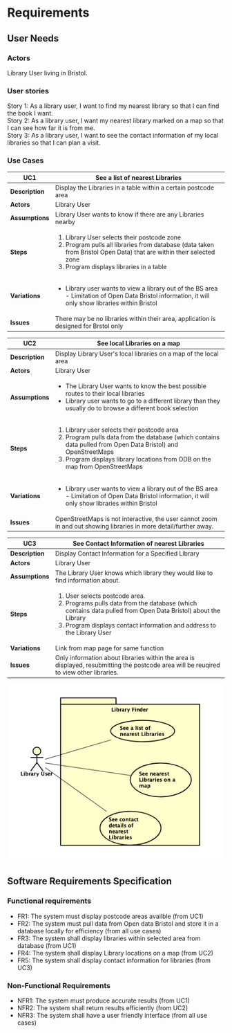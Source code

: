 # Requirements

## User Needs

### Actors
Library User living in Bristol.

### User stories
Story 1: As a library user, I want to find my nearest library so that I can find the book I want.  
Story 2: As a library user, I want my nearest library marked on a map so that I can see how far it is from me.  
Story 3: As a library user, I want to see the contact information of my local libraries so that I can plan a visit.  
### Use Cases

| UC1 | See a list of nearest Libraries | 
| --- | ------------------------------- |
| **Description** | Display the Libraries in a table within a certain postcode area |
| **Actors** | Library User |
| **Assumptions** | Library User wants to know if there are any Libraries nearby</td></tr>
| **Steps** | <ol><li>Library User selects their postcode zone</li><li>Program pulls all libraries from database (data taken from Bristol Open Data) that are within their selected zone</li><li>Program displays libraries in a table</li></ol>|
| **Variations** | <ul><li>Library user wants to view a library out of the BS area - Limitation of Open Data Bristol information, it will only show libraries within Bristol</li></ul> |
| **Issues** | There may be no libraries within their area, application is designed for Brstol only |

| UC2 | See local Libraries on a map | 
| --- | ------------------------------ |
| **Description** | Display Library User's local libraries on a map of the local area |
| **Actors** | Library User |
| **Assumptions** | <ul><li>The Library User wants to know the best possible routes to their local libraries</li><li>Library user wants to go to a different library than they usually do to browse a different book selection</li> </td></tr>
| **Steps** | <ol><li>Library user selects their postcode area</li><li>Program pulls data from the database (which contains data pulled from Open Data Bristol) and OpenStreetMaps</li><li>Program displays library locations from ODB on the map from OpenStreetMaps</li></ol> |
| **Variations** | <ul><li>Library user wants to view a library out of the BS area - Limitation of Open Data Bristol information, it will only show libraries within Bristol</li></ul> |
| **Issues** | OpenStreetMaps is not interactive, the user cannot zoom in and out showing libraries in more detail/further away. |

| UC3 | See Contact Information of nearest Libraries | 
| --- | -------------------------------------- |
| **Description** | Display Contact Information for a Specified Library |
| **Actors** | Library User |
| **Assumptions** | The Library User knows which library they would like to find information about.</td></tr>
| **Steps** | <ol><li>User selects postcode area.</li><li>Programs pulls data from the database (which contains data pulled from Open Data Bristol) about the Library</li><li>Program displays contact information and address to the Library User</li></ol> |
| **Variations** | Link from map page for same function |
| **Issues** | Only information about libraries within the area is displayed, resubmitting the postcode area will be reuqired to view other libraries. |


![Insert your Use-Case Diagram Here](images/use-case.png)

## Software Requirements Specification
### Functional requirements

* FR1: The system must display postcode areas availble (from UC1)
* FR2: The system must pull data from Open data Bristol and store it in a database locally for efficiency (from all use cases)
* FR3: The system shall display libraries within selected area from database (from UC1)
* FR4: The system shall display Library locations on a map (from UC2)
* FR5: The system shall display contact information for libraries (from UC3)


### Non-Functional Requirements
* NFR1: The system must produce accurate results (from UC1)
* NFR2: The system shall return results efficiently (from UC2)
* NFR3: The system shall have a user friendly interface (from all use cases)
